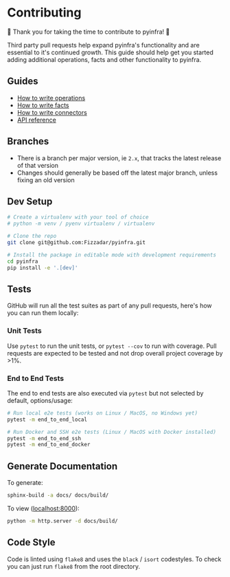 # Contributing

🎉 Thank you for taking the time to contribute to pyinfra! 🎉

Third party pull requests help expand pyinfra's functionality and are essential to it's continued growth. This guide should help get you started adding additional operations, facts and other functionality to pyinfra.

## Guides

+ [How to write operations](api/operations)
+ [How to write facts](api/facts)
+ [How to write connectors](api/connectors)
+ [API reference](api/reference)

## Branches

+ There is a branch per major version, ie `2.x`, that tracks the latest release of that version
+ Changes should generally be based off the latest major branch, unless fixing an old version

## Dev Setup

```sh
# Create a virtualenv with your tool of choice
# python -m venv / pyenv virtualenv / virtualenv

# Clone the repo
git clone git@github.com:Fizzadar/pyinfra.git

# Install the package in editable mode with development requirements
cd pyinfra
pip install -e '.[dev]'
```

## Tests

GitHub will run all the test suites as part of any pull requests, here's how you can run them locally:

### Unit Tests

Use `pytest` to run the unit tests, or `pytest --cov` to run with coverage. Pull requests are expected to be tested and not drop overall project coverage by >1%.

### End to End Tests

The end to end tests are also executed via `pytest` but not selected by default, options/usage:

```sh
# Run local e2e tests (works on Linux / MacOS, no Windows yet)
pytest -m end_to_end_local

# Run Docker and SSH e2e tests (Linux / MacOS with Docker installed)
pytest -m end_to_end_ssh
pytest -m end_to_end_docker
```

## Generate Documentation

To generate:

```sh
sphinx-build -a docs/ docs/build/
```

To view ([localhost:8000](http://localhost:8000)):

```sh
python -m http.server -d docs/build/
```

## Code Style

Code is linted using `flake8` and uses the `black` / `isort` codestyles. To check you can just run `flake8` from the root directory.
